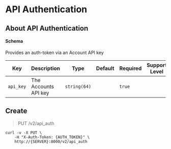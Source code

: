 # API Authentication

## About API Authentication

#### Schema

Provides an auth-token via an Account API key



Key | Description | Type | Default | Required | Support Level
--- | ----------- | ---- | ------- | -------- | -------------
`api_key` | The Accounts API key | `string(64)` |   | `true` |  



## Create

> PUT /v2/api_auth

```shell
curl -v -X PUT \
    -H "X-Auth-Token: {AUTH_TOKEN}" \
    http://{SERVER}:8000/v2/api_auth
```

